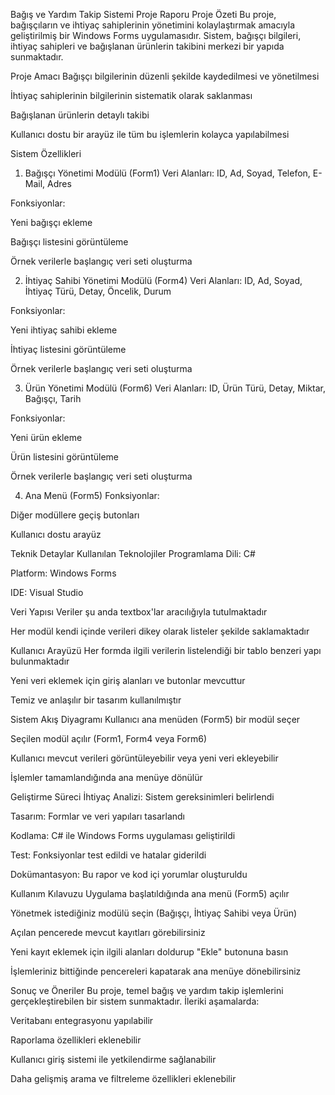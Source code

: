 Bağış ve Yardım Takip Sistemi Proje Raporu
Proje Özeti
Bu proje, bağışçıların ve ihtiyaç sahiplerinin yönetimini kolaylaştırmak amacıyla geliştirilmiş bir Windows Forms uygulamasıdır. Sistem, bağışçı bilgileri, ihtiyaç sahipleri ve bağışlanan ürünlerin takibini merkezi bir yapıda sunmaktadır.

Proje Amacı
Bağışçı bilgilerinin düzenli şekilde kaydedilmesi ve yönetilmesi

İhtiyaç sahiplerinin bilgilerinin sistematik olarak saklanması

Bağışlanan ürünlerin detaylı takibi

Kullanıcı dostu bir arayüz ile tüm bu işlemlerin kolayca yapılabilmesi

Sistem Özellikleri
1. Bağışçı Yönetimi Modülü (Form1)
Veri Alanları: ID, Ad, Soyad, Telefon, E-Mail, Adres

Fonksiyonlar:

Yeni bağışçı ekleme

Bağışçı listesini görüntüleme

Örnek verilerle başlangıç veri seti oluşturma

2. İhtiyaç Sahibi Yönetimi Modülü (Form4)
Veri Alanları: ID, Ad, Soyad, İhtiyaç Türü, Detay, Öncelik, Durum

Fonksiyonlar:

Yeni ihtiyaç sahibi ekleme

İhtiyaç listesini görüntüleme

Örnek verilerle başlangıç veri seti oluşturma

3. Ürün Yönetimi Modülü (Form6)
Veri Alanları: ID, Ürün Türü, Detay, Miktar, Bağışçı, Tarih

Fonksiyonlar:

Yeni ürün ekleme

Ürün listesini görüntüleme

Örnek verilerle başlangıç veri seti oluşturma

4. Ana Menü (Form5)
Fonksiyonlar:

Diğer modüllere geçiş butonları

Kullanıcı dostu arayüz

Teknik Detaylar
Kullanılan Teknolojiler
Programlama Dili: C#

Platform: Windows Forms

IDE: Visual Studio

Veri Yapısı
Veriler şu anda textbox'lar aracılığıyla tutulmaktadır

Her modül kendi içinde verileri dikey olarak listeler şekilde saklamaktadır

Kullanıcı Arayüzü
Her formda ilgili verilerin listelendiği bir tablo benzeri yapı bulunmaktadır

Yeni veri eklemek için giriş alanları ve butonlar mevcuttur

Temiz ve anlaşılır bir tasarım kullanılmıştır

Sistem Akış Diyagramı
Kullanıcı ana menüden (Form5) bir modül seçer

Seçilen modül açılır (Form1, Form4 veya Form6)

Kullanıcı mevcut verileri görüntüleyebilir veya yeni veri ekleyebilir

İşlemler tamamlandığında ana menüye dönülür

Geliştirme Süreci
İhtiyaç Analizi: Sistem gereksinimleri belirlendi

Tasarım: Formlar ve veri yapıları tasarlandı

Kodlama: C# ile Windows Forms uygulaması geliştirildi

Test: Fonksiyonlar test edildi ve hatalar giderildi

Dokümantasyon: Bu rapor ve kod içi yorumlar oluşturuldu

Kullanım Kılavuzu
Uygulama başlatıldığında ana menü (Form5) açılır

Yönetmek istediğiniz modülü seçin (Bağışçı, İhtiyaç Sahibi veya Ürün)

Açılan pencerede mevcut kayıtları görebilirsiniz

Yeni kayıt eklemek için ilgili alanları doldurup "Ekle" butonuna basın

İşlemleriniz bittiğinde pencereleri kapatarak ana menüye dönebilirsiniz

Sonuç ve Öneriler
Bu proje, temel bağış ve yardım takip işlemlerini gerçekleştirebilen bir sistem sunmaktadır. İleriki aşamalarda:

Veritabanı entegrasyonu yapılabilir

Raporlama özellikleri eklenebilir

Kullanıcı giriş sistemi ile yetkilendirme sağlanabilir

Daha gelişmiş arama ve filtreleme özellikleri eklenebilir
